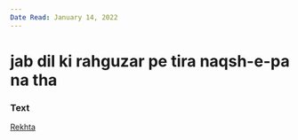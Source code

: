```yaml
---
Date Read: January 14, 2022
---
```


# jab dil ki rahguzar pe tira naqsh-e-pa na tha

### Text
[Rekhta](https://www.rekhta.org/ghazals/jab-dil-kii-rahguzar-pe-tiraa-naqsh-e-paa-na-thaa-ada-jafri-ghazals?lang=ur)

